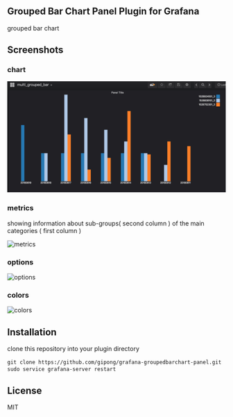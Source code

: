 ## Grouped Bar Chart Panel Plugin for Grafana

grouped bar chart

## Screenshots
### chart


![chart](src/img/grouped-bar-chart.png)

### metrics

showing information about sub-groups( second column ) of the main categories ( first column )

![metrics](src/img/groupedbarchart-metrics.png)

### options

![options](src/img/groupedbarchart-options.png)

### colors

![colors](src/img/groupedbarchart-colors.png)

## Installation

clone this repository into your plugin directory

```
git clone https://github.com/gipong/grafana-groupedbarchart-panel.git
sudo service grafana-server restart
```

## License
MIT